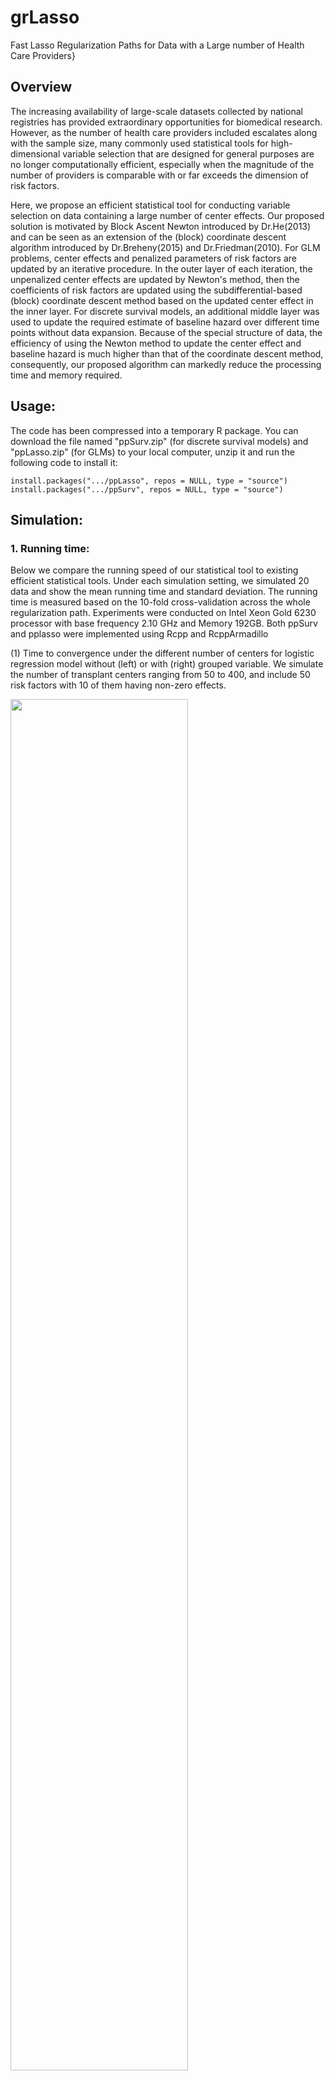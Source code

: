 # grLasso
Fast Lasso Regularization Paths for Data with a Large number of Health Care Providers}

## Overview
The increasing availability of large-scale datasets collected by national registries has provided extraordinary opportunities for biomedical research. However, as the number of health care providers included escalates along with the sample size, many commonly used statistical tools for high-dimensional variable selection that are designed for general purposes are no longer computationally efficient, especially when the magnitude of the number of providers is comparable with or far exceeds the dimension of risk factors.

Here, we propose an efficient statistical tool for conducting variable selection on data containing a large number of center effects. Our proposed solution is motivated by Block Ascent Newton introduced by Dr.He(2013) and can be seen as an extension of the (block) coordinate descent algorithm introduced by Dr.Breheny(2015) and Dr.Friedman(2010). For GLM problems, center effects and penalized parameters of risk factors are updated by an iterative procedure. In the outer layer of each iteration, the unpenalized center effects are updated by Newton's method, then the coefficients of risk factors are updated using the subdifferential-based (block) coordinate descent method based on the updated center effect in the inner layer. For discrete survival models, an additional middle layer was used to update the required estimate of baseline hazard over different time points without data expansion. Because of the special structure of data, the efficiency of using the Newton method to update the center effect and baseline hazard is much higher than that of the coordinate descent method, consequently, our proposed algorithm can markedly reduce the processing time and memory required. 


## Usage:

The code has been compressed into a temporary R package. You can download the file named "ppSurv.zip" (for discrete survival models) and "ppLasso.zip" (for GLMs) to your local computer, unzip it and run the following code to install it:

```{r }
install.packages(".../ppLasso", repos = NULL, type = "source")
install.packages(".../ppSurv", repos = NULL, type = "source")
```

## Simulation:

### 1. Running time:

Below we compare the running speed of our statistical tool to existing efficient statistical tools. Under each simulation setting, we simulated 20 data and show the mean running time and standard deviation. The running time is measured based on the 10-fold cross-validation across the whole regularization path. Experiments were conducted on Intel Xeon Gold 6230 processor with base frequency 2.10 GHz and Memory 192GB. Both ppSurv and pplasso were implemented using Rcpp and RcppArmadillo

(1) Time to convergence under the different number of centers for logistic regression model without (left) or with (right) grouped variable. We simulate the number of transplant centers ranging from 50 to 400, and include 50 risk factors with 10 of them having non-zero effects.

<img src="https://drive.google.com/uc?export=view&id=1DxDzemevXOEJ6uNpuaV2zDLe2HC46ThU"  width=75% height=75%>

(2) Time to convergence under the different number of centers for discrete survival logistic models with 30 (left) and 50 (right) discrete time points. The baseline hazard follows the Weibull distribution. Due to the limitation of computing power, we only show the comparison between algorithms under a moderate size of data (100 centers) as an illustrating example.

<img src="https://drive.google.com/uc?export=view&id=1t84q9vhesW34ushvfy360CcVekhPE9IK"  width=75% height=75%>



### 2. Regularization Coefficient Paths:

#### (1) Regularization path of model without unpenalized groups

<img src="https://drive.google.com/uc?export=view&id=1qL_72lY9ajn-qdN7y3iCI9DRKEdQczZW"  width=75% height=75%>

#### (2) Regularization path of model with unpenalized groups

<img src="https://drive.google.com/uc?export=view&id=1UlxAT7nXw5qB3O4d0DOYIpympKiGxD-H"  width=75% height=75%>


### 3.  Cross entropy Loss by cross validation:

Here, we use the "Birthwt" data provided with the grpreg package to show how cross-validation can be used to select the best regularization parameter. Currently, we use cross entropy loss as our selection criterion.

[You can find a detailed description of this data here](https://www.rdocumentation.org/packages/grpreg/versions/3.4.0/topics/Birthwt)

<img src="https://drive.google.com/uc?export=view&id=1XgdVbr3fjXp97nqeQA4EkKqWLAGrZhhK"  width=75% height=75%>



